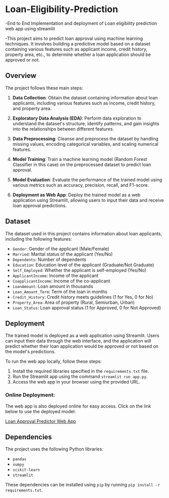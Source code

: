 # Loan-Eligibility-Prediction
-End to End Implementation and deployment of Loan eligibility prediction web app using streamlit

-This project aims to predict loan approval using machine learning techniques. It involves building a predictive model based on a dataset containing various features such as applicant income, credit history, property area, etc., to determine whether a loan application should be approved or not.

## Overview

The project follows these main steps:

1. **Data Collection**: Obtain the dataset containing information about loan applicants, including various features such as income, credit history, and property area.

2. **Exploratory Data Analysis (EDA)**: Perform data exploration to understand the dataset's structure, identify patterns, and gain insights into the relationships between different features.

3. **Data Preprocessing**: Cleanse and preprocess the dataset by handling missing values, encoding categorical variables, and scaling numerical features.

4. **Model Training**: Train a machine learning model (Random Forest Classifier in this case) on the preprocessed dataset to predict loan approval.

5. **Model Evaluation**: Evaluate the performance of the trained model using various metrics such as accuracy, precision, recall, and F1-score.

6. **Deployment as Web App**: Deploy the trained model as a web application using Streamlit, allowing users to input their data and receive loan approval predictions.

## Dataset

The dataset used in this project contains information about loan applicants, including the following features:

- `Gender`: Gender of the applicant (Male/Female)
- `Married`: Marital status of the applicant (Yes/No)
- `Dependents`: Number of dependents
- `Education`: Education level of the applicant (Graduate/Not Graduate)
- `Self_Employed`: Whether the applicant is self-employed (Yes/No)
- `ApplicantIncome`: Income of the applicant
- `CoapplicantIncome`: Income of the co-applicant
- `LoanAmount`: Loan amount in thousands
- `Loan_Amount_Term`: Term of the loan in months
- `Credit_History`: Credit history meets guidelines (1 for Yes, 0 for No)
- `Property_Area`: Area of property (Rural, Semiurban, Urban)
- `Loan_Status`: Loan approval status (1 for Approved, 0 for Not Approved)

## Deployment

The trained model is deployed as a web application using Streamlit. Users can input their data through the web interface, and the application will predict whether their loan application would be approved or not based on the model's predictions.

To run the web app locally, follow these steps:

1. Install the required libraries specified in the `requirements.txt` file.
2. Run the Streamlit app using the command `streamlit run app.py`.
3. Access the web app in your browser using the provided URL.

### Online Deployment:

The web app is also deployed online for easy access. Click on the link below to use the deployed model:

[Loan Approval Predictor Web App](https://sai-loan-eligibility-prediction.streamlit.app/)

## Dependencies

The project uses the following Python libraries:

- `pandas`
- `numpy`
- `scikit-learn`
- `streamlit`

These dependencies can be installed using `pip` by running `pip install -r requirements.txt`.

